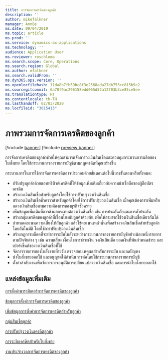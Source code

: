```yaml
---
title: การจัดการเครดิตของลูกค้า
description: ''
author: mikefalkner
manager: AnnBe
ms.date: 09/04/2019
ms.topic: article
ms.prod: ''
ms.service: dynamics-ax-applications
ms.technology: ''
audience: Application User
ms.reviewer: roschloma
ms.search.scope: Core, Operations
ms.search.region: Global
ms.author: mfalkner
ms.search.validFrom: ''
ms.dyn365.ops.version: ''
ms.openlocfilehash: 11da8b7fb59bc8f3e2568ada27db753cc815b9c2
ms.sourcegitcommit: 6a70f9ac296158edd065d52a12703b3ce85ce5ee
ms.translationtype: HT
ms.contentlocale: th-TH
ms.lasthandoff: 02/03/2020
ms.locfileid: "3015413"
---
```

# <a name="customer-credit-management-overview"></a>ภาพรวมการจัดการเครดิตของลูกค้า

[!include [banner](../includes/banner.md)]
[!include [preview banner](../includes/preview-banner.md)]

การจัดการเครดิตของลูกค้าช่วยให้คุณสามารถจัดการวงเงินสินเชื่อและควบคุมกระบวนการผลิตของใบสั่งขาย โดยใช้กระบวนการลงรายการบัญชีตามกฎเครดิตที่คุณสร้างขึ้น 

กระบวนการในการใช้การจัดการเครดิตอาจประกอบด้วยขั้นตอนต่อไปนี้บางขั้นตอนหรือทั้งหมด:
- ปรับปรุงลูกค้าด้วยแอททริบิวต์เครดิตที่ให้ข้อมูลเพิ่มเติมเกี่ยวกับความน่าเชื่อถือของผู้ถือบัตรเครดิต 
- สร้างวงเงินสินเชื่อสำหรับลูกค้าโดยใช้การปรับปรุงวงเงินสินเชื่อ
- สร้างวงเงินสินเชื่อชั่วคราวสำหรับลูกค้าโดยใช้การปรับปรุงวงเงินสินเชื่อ เมื่อคุณต้องการเพิ่มหรือลดวงเงินสินเชื่อตามความต้องการของธุรกิจชั่วคราว
- เพิ่มข้อมูลเพิ่มเติมที่อาจส่งผลกระทบต่อวงเงินสินเชื่อ เช่น การประกันภัยและการค้ำประกัน
- สร้างกลุ่มเครดิตของลูกค้าที่เชื่อมโยงกับลูกค้าด้วยกัน เพื่อให้สามารถใช้วงเงินสินเชื่อเดียวกันได้
- กำหนดคะแนนความเสี่ยงให้กับลูกค้า แล้วใช้คะแนนเหล่านั้นเพื่อสร้างวงเงินสินเชื่อสำหรับลูกค้าโดยอัตโนมัติ โดยใช้การปรับปรุงวงเงินสินเชื่อ
- สร้างกฎการบล็อคที่จะทำการระงับใบสั่งระหว่างกระบวนการลงรายการบัญชีอย่างน้อยหนึ่งรายการตามปัจจัยต่าง ๆ เช่น ความเสี่ยง เงื่อนไขการชำระเงิน วงเงินสินเชื่อ ยอดเงินที่พ้นกำหนดชำระ และเปอร์เซ็นต์ของวงเงินสินเชื่อที่ใช้
- จัดการรายการของใบสั่งขายที่ระงับ ตรวจสอบเหตุผลสำหรับการระงับ และลดปัญหา
- นำใบสั่งขายออกใช้ และอนุญาตให้ดำเนินการต่อโดยใช้กระบวนการลงรายการบัญชี
- ตั้งค่าลำดับงานเพื่อจัดการการอนุมัติการเปลี่ยนแปลงวงเงินสินเชื่อ และการนำใบสั่งขายออกใช้


<a name="additional-resources"></a>แหล่งข้อมูลเพิ่มเติม
--------
[การตั้งค่าพารามิเตอร์การจัดการเครดิตของลูกค้า](./cm-credit-mgmt-setup.md)

[ข้อมูลการตั้งค่าการจัดการเครดิตของลูกค้า](./cm-setup-information.md)

[เพิ่มข้อมูลการตั้งค่าการจัดการเครดิตสำหรับลูกค้า](./cm-add-credit-mgmt-information-customer.md)

[กลุ่มสินเชื่อลูกค้า](./cm-customer-credit-groups.md)

[การปรับปรุงวงเงินเครดิตลูกค้า](./cm-credit-limit-adjustments.md)

[การระงับเครดิตสำหรับใบสั่งขาย](./cm-sales-order-credit-holds.md)

[งานประจำงวดการจัดการเครดิตของลูกค้า](./cm-periodic-tasks.md)


